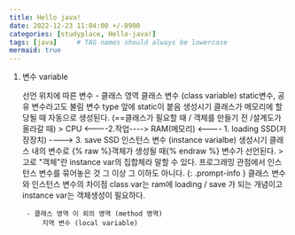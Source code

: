 ```yaml
---
title: Hello java!
date: 2022-12-23 11:04:00 +/-0900
categories: [studyplace, Hello-java!]
tags: [java]     # TAG names should always be lowercase
mermaid: true
---
```



1. 변수 variable

    선언 위치에 따른 변수
        - 클래스 영역 
            클래스 변수 (class variable)
                static변수, 공유 변수라고도 불림 
                변수 type 앞에 static이 붙음
                생성시기
                    클래스가 메모리에 할당될 때 자동으로 생성된다. (==클래스가 필요할 때 / 객체를 만들기 전 /설계도가 올라갈 때)
                        > CPU    <----2.작업---->     RAM(메모리)    <---- 1. loading       SSD(저장장치)
                                                                                                ----> 3. save           SSD
             인스턴스 변수 (instance varialbe)
                    생성시기 
                        클래스 내의 변수로  {% raw %}객체가 생성될 때{% endraw %}  변수가 선언된다.
                    > 고로 "객체"란 instance var의 집합체라 말할 수 있다. 프로그래밍 관점에서 인스턴스 변수를 묶어놓은 것 그 이상 그 이하도 아니다.
                    {: .prompt-info }
            클래스 변수와 인스턴스 변수의 차이점
                class var는 ram에 loading / save 가 되는 개념이고 
                instance var는 객체생성이 필요하다.
            
        - 클래스 영역 이 외의 영역 (method 영역)
            지역 변수 (local variable)